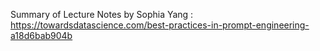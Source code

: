 
Summary of Lecture Notes by Sophia Yang : https://towardsdatascience.com/best-practices-in-prompt-engineering-a18d6bab904b


